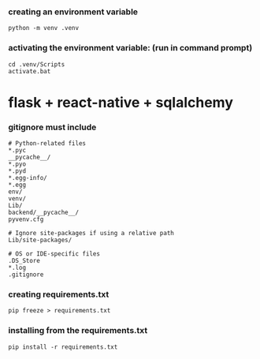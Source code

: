 ### creating an environment variable
```
python -m venv .venv
```

### activating the environment variable: (run in command prompt)
```
cd .venv/Scripts
activate.bat
```

# flask + react-native + sqlalchemy

### gitignore must include

```
# Python-related files
*.pyc
__pycache__/
*.pyo
*.pyd
*.egg-info/
*.egg
env/
venv/
Lib/
backend/__pycache__/
pyvenv.cfg

# Ignore site-packages if using a relative path
Lib/site-packages/

# OS or IDE-specific files
.DS_Store
*.log
.gitignore
```

### creating requirements.txt
```
pip freeze > requirements.txt
```

### installing from the requirements.txt
```
pip install -r requirements.txt

```
